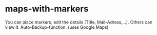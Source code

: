 maps-with-markers
=================

You can place markers, edit the details (Title, Mail-Adress,...). Others can view it. Auto-Backup-function. (uses Google Maps)
